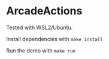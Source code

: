 # ArcadeActions
Tested with WSL2/Ubuntu.

Install dependencies with `make install`

Run the demo with `make run`
